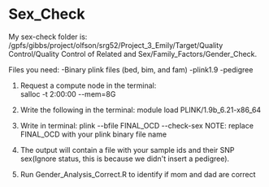 # Sex_Check

 My sex-check folder is: /gpfs/gibbs/project/olfson/srg52/Project_3_Emily/Target/Quality Control/Quality Control of Related and Sex/Family_Factors/Gender_Check. 

Files you need: 
-Binary plink files (bed, bim, and fam) 
-plink1.9 
-pedigree 

1. Request a compute node in the terminal:  
       salloc -t 2:00:00 --mem=8G

2. Write the following in the terminal: 
       module load PLINK/1.9b_6.21-x86_64
3. Write in terminal: plink --bfile FINAL_OCD --check-sex
NOTE: replace FINAL_OCD with your plink binary file name

4. The output will contain a file with your sample ids and their SNP sex(Ignore status, this is because we didn't insert a pedigree).

5. Run Gender_Analysis_Correct.R to identify if mom and dad are correct
